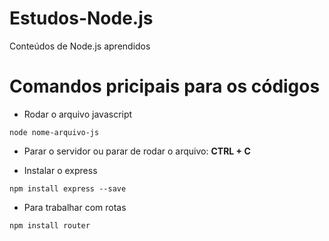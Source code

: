 # Estudos-Node.js
 Conteúdos de Node.js aprendidos
# Comandos pricipais para os códigos
- Rodar o arquivo javascript
```
node nome-arquivo-js
```

- Parar o servidor ou parar de rodar o arquivo: **CTRL + C**

- Instalar o express
```
npm install express --save
```

- Para trabalhar com rotas
```
npm install router
```